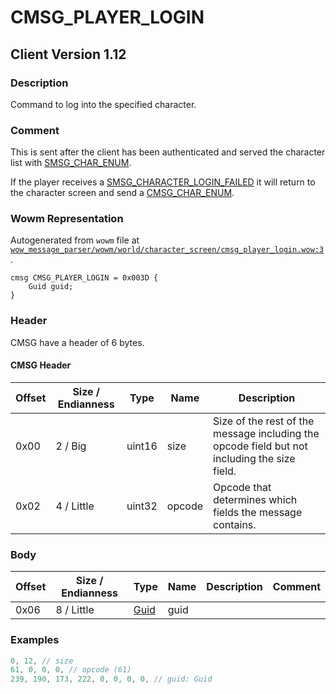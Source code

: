 # CMSG_PLAYER_LOGIN

## Client Version 1.12

### Description

Command to log into the specified character.

### Comment

This is sent after the client has been authenticated and served the character list with [SMSG_CHAR_ENUM](./smsg_char_enum.md).

If the player receives a [SMSG_CHARACTER_LOGIN_FAILED](./smsg_character_login_failed.md) it will return to the character screen and send a [CMSG_CHAR_ENUM](./cmsg_char_enum.md).

### Wowm Representation

Autogenerated from `wowm` file at [`wow_message_parser/wowm/world/character_screen/cmsg_player_login.wow:3`](https://github.com/gtker/wow_messages/tree/main/wow_message_parser/wowm/world/character_screen/cmsg_player_login.wow#L3).
```rust,ignore
cmsg CMSG_PLAYER_LOGIN = 0x003D {
    Guid guid;
}
```
### Header

CMSG have a header of 6 bytes.

#### CMSG Header

| Offset | Size / Endianness | Type   | Name   | Description |
| ------ | ----------------- | ------ | ------ | ----------- |
| 0x00   | 2 / Big           | uint16 | size   | Size of the rest of the message including the opcode field but not including the size field.|
| 0x02   | 4 / Little        | uint32 | opcode | Opcode that determines which fields the message contains.|

### Body

| Offset | Size / Endianness | Type | Name | Description | Comment |
| ------ | ----------------- | ---- | ---- | ----------- | ------- |
| 0x06 | 8 / Little | [Guid](../spec/packed-guid.md) | guid |  |  |

### Examples
```c
0, 12, // size
61, 0, 0, 0, // opcode (61)
239, 190, 173, 222, 0, 0, 0, 0, // guid: Guid
```
